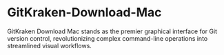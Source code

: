 # GitKraken-Download-Mac
GitKraken Download Mac stands as the premier graphical interface for Git version control, revolutionizing complex command-line operations into streamlined visual workflows.
